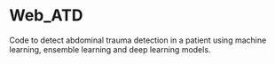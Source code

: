 # Web_ATD
Code to detect abdominal trauma detection in a patient using machine learning, ensemble learning and deep learning models.
